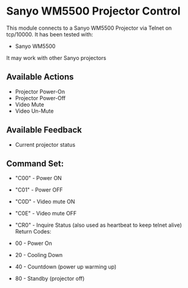 # Sanyo WM5500 Projector Control

This module connects to a Sanyo WM5500 Projector via Telnet on tcp/10000. It has been tested with:
* Sanyo WM5500

It may work with other Sanyo projectors

## Available Actions
* Projector Power-On
* Projector Power-Off
* Video Mute
* Video Un-Mute

## Available Feedback
* Current projector status

## Command Set:
* "C00" - Power ON
* "C01" - Power OFF
* "C0D" - Video mute ON
* "C0E" - Video mute OFF

* "CR0" - Inquire Status (also used as heartbeat to keep telnet alive)
Return Codes:
* 00 - Power On
* 20 - Cooling Down
* 40 - Countdown (power up warming up)
* 80 - Standby (projector off)